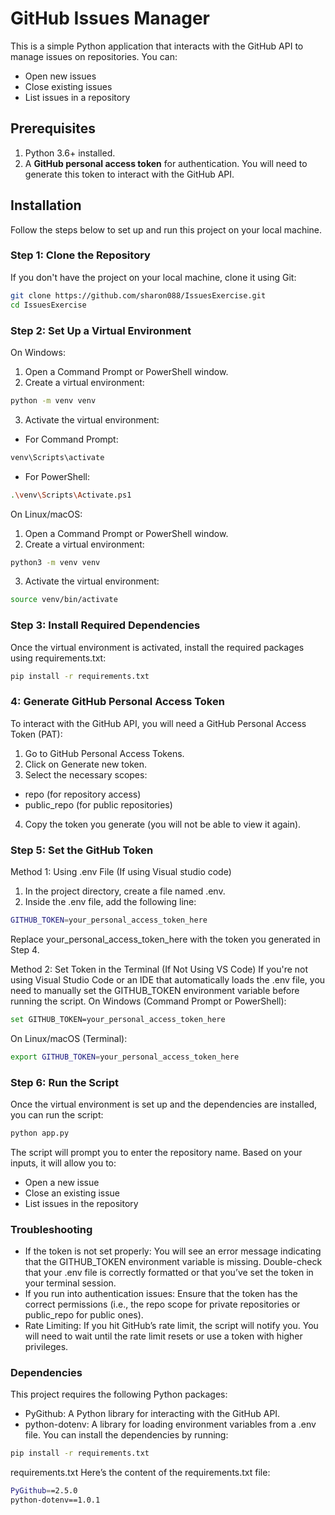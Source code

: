 # GitHub Issues Manager

This is a simple Python application that interacts with the GitHub API to manage issues on repositories. You can:
- Open new issues
- Close existing issues
- List issues in a repository

## Prerequisites

1. Python 3.6+ installed.
2. A **GitHub personal access token** for authentication. You will need to generate this token to interact with the GitHub API.

## Installation

Follow the steps below to set up and run this project on your local machine.

### Step 1: Clone the Repository
If you don't have the project on your local machine, clone it using Git:
```bash
git clone https://github.com/sharon088/IssuesExercise.git
cd IssuesExercise
```

### Step 2: Set Up a Virtual Environment
On Windows:
1. Open a Command Prompt or PowerShell window.
2. Create a virtual environment:
```bash
python -m venv venv
```

3. Activate the virtual environment:
- For Command Prompt:
```bash
venv\Scripts\activate
```
- For PowerShell:
```bash
.\venv\Scripts\Activate.ps1
```

On Linux/macOS:
1. Open a Command Prompt or PowerShell window.
2. Create a virtual environment:
```bash
python3 -m venv venv
```
3. Activate the virtual environment: 
```bash
source venv/bin/activate
```

### Step 3: Install Required Dependencies
Once the virtual environment is activated, install the required packages using requirements.txt:
```bash
pip install -r requirements.txt
```
### 4: Generate GitHub Personal Access Token
To interact with the GitHub API, you will need a GitHub Personal Access Token (PAT):
1. Go to GitHub Personal Access Tokens.
2. Click on Generate new token.
3. Select the necessary scopes:
 - repo (for repository access)
 - public_repo (for public repositories)
4. Copy the token you generate (you will not be able to view it again).

### Step 5: Set the GitHub Token
Method 1: Using .env File (If using Visual studio code)
1. In the project directory, create a file named .env.
2. Inside the .env file, add the following line:
```bash
GITHUB_TOKEN=your_personal_access_token_here
```
Replace your_personal_access_token_here with the token you generated in Step 4.

Method 2: Set Token in the Terminal (If Not Using VS Code)
If you're not using Visual Studio Code or an IDE that automatically loads the .env file, you need to manually set the GITHUB_TOKEN environment variable before running the script.
On Windows (Command Prompt or PowerShell):
```bash
set GITHUB_TOKEN=your_personal_access_token_here
```

On Linux/macOS (Terminal):
```bash
export GITHUB_TOKEN=your_personal_access_token_here
```

### Step 6: Run the Script
Once the virtual environment is set up and the dependencies are installed, you can run the script:
```bash
python app.py
```

The script will prompt you to enter the repository name. Based on your inputs, it will allow you to:

- Open a new issue
- Close an existing issue
- List issues in the repository

### Troubleshooting
- If the token is not set properly: You will see an error message indicating that the GITHUB_TOKEN environment variable is missing. Double-check that your .env file is correctly formatted or that you’ve set the token in your terminal session.
- If you run into authentication issues: Ensure that the token has the correct permissions (i.e., the repo scope for private repositories or public_repo for public ones).
- Rate Limiting: If you hit GitHub’s rate limit, the script will notify you. You will need to wait until the rate limit resets or use a token with higher privileges.

### Dependencies
This project requires the following Python packages:
- PyGithub: A Python library for interacting with the GitHub API.
- python-dotenv: A library for loading environment variables from a .env file.
You can install the dependencies by running:
```bash
pip install -r requirements.txt
```

requirements.txt
Here’s the content of the requirements.txt file:
```bash
PyGithub==2.5.0
python-dotenv==1.0.1
```